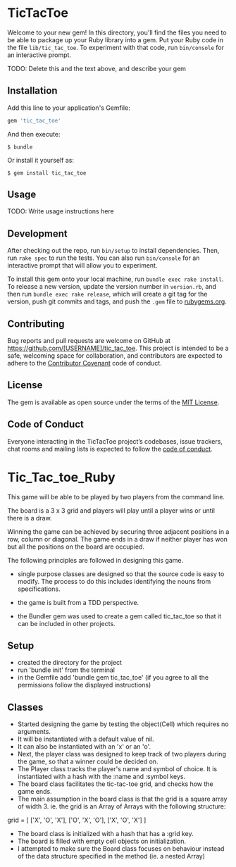 # TicTacToe

Welcome to your new gem! In this directory, you'll find the files you need to be able to package up your Ruby library into a gem. Put your Ruby code in the file `lib/tic_tac_toe`. To experiment with that code, run `bin/console` for an interactive prompt.

TODO: Delete this and the text above, and describe your gem

## Installation

Add this line to your application's Gemfile:

```ruby
gem 'tic_tac_toe'
```

And then execute:

    $ bundle

Or install it yourself as:

    $ gem install tic_tac_toe

## Usage

TODO: Write usage instructions here

## Development

After checking out the repo, run `bin/setup` to install dependencies. Then, run `rake spec` to run the tests. You can also run `bin/console` for an interactive prompt that will allow you to experiment.

To install this gem onto your local machine, run `bundle exec rake install`. To release a new version, update the version number in `version.rb`, and then run `bundle exec rake release`, which will create a git tag for the version, push git commits and tags, and push the `.gem` file to [rubygems.org](https://rubygems.org).

## Contributing

Bug reports and pull requests are welcome on GitHub at https://github.com/[USERNAME]/tic_tac_toe. This project is intended to be a safe, welcoming space for collaboration, and contributors are expected to adhere to the [Contributor Covenant](http://contributor-covenant.org) code of conduct.

## License

The gem is available as open source under the terms of the [MIT License](https://opensource.org/licenses/MIT).

## Code of Conduct

Everyone interacting in the TicTacToe project’s codebases, issue trackers, chat rooms and mailing lists is expected to follow the [code of conduct](https://github.com/[USERNAME]/tic_tac_toe/blob/master/CODE_OF_CONDUCT.md).

# Tic_Tac_toe_Ruby

This game will be able to be played by two players from the command line.

The board is a 3 x 3 grid and players will play until a player wins or until there is a draw.

Winning the game can be achieved by securing three adjacent positions in a row, column or diagonal. The game ends in a draw if neither player has won but all the positions on the board are occupied.

The following principles are followed in designing this game.

* single purpose classes are designed so that the source code is easy to modify. The process to do this includes identifying the nouns from specifications.

* the game is built from a TDD perspective.

* the Bundler gem was used to create a gem called tic_tac_toe so that it can be included in other projects.

## Setup

* created the directory for the project
* run 'bundle init' from the terminal
* in the Gemfile add 'bundle gem tic_tac_toe' (if you agree to all the permissions follow the displayed instructions)

## Classes
* Started designing the game by testing the object(Cell) which requires no arguments.
* It will be instantiated with a default value of nil.
* It can also be instantiated with an 'x' or an 'o'.
* Next, the player class was designed to keep track of two players during the game, so that a winner could be decided on.
* The Player class tracks the player's name and symbol of choice. It is instantiated with a hash with the :name and :symbol keys.
* The board class facilitates the tic-tac-toe grid, and checks how the game ends.
* The main assumption in the board class is that the grid is a square array of width 3. ie. the grid is an Array of Arrays with the following structure:

grid = [
    ['X', 'O', 'X'],
    ['O', 'X', 'O'],
    ['X', 'O', 'X']
]
* The board class is initialized with a hash that has a :grid key.
* The board is filled with empty cell objects on initialization.
* I attempted to make sure the Board class focuses on behaviour instead of the data structure specified in the method (ie. a nested Array)
